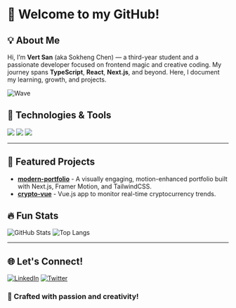 # 👋 Welcome to my GitHub!

## 💡 About Me
Hi, I’m **Vert San** (aka Sokheng Chen) — a third-year student and a passionate developer focused on frontend magic and creative coding. My journey spans **TypeScript**, **React**, **Next.js**, and beyond. Here, I document my learning, growth, and projects.

![Wave](https://media.giphy.com/media/hvRJCLFzcasrR4ia7z/giphy.gif)

## 🚀 Technologies & Tools

<p>
  <img src="https://img.shields.io/badge/-React-61DAFB?logo=react&logoColor=white&style=for-the-badge" />
  <img src="https://img.shields.io/badge/-TypeScript-3178C6?logo=typescript&logoColor=white&style=for-the-badge" />
  <img src="https://img.shields.io/badge/-TailwindCSS-06B6D4?logo=tailwindcss&logoColor=white&style=for-the-badge" />
</p>

---

## 🌟 Featured Projects

- **[modern-portfolio](https://github.com/itsanvert/modern-portfolio)** - A visually engaging, motion-enhanced portfolio built with Next.js, Framer Motion, and TailwindCSS.
- **[crypto-vue](https://github.com/itsanvert/crypto-vue)** - Vue.js app to monitor real-time cryptocurrency trends.

## 🔥 Fun Stats

![GitHub Stats](https://github-readme-stats.vercel.app/api?username=itsanvert&show_icons=true&theme=tokyonight)
![Top Langs](https://github-readme-stats.vercel.app/api/top-langs/?username=itsanvert&layout=compact&theme=tokyonight)

---

## 🌐 Let's Connect!

[![LinkedIn](https://img.shields.io/badge/-LinkedIn-0077B5?logo=linkedin&logoColor=white&style=for-the-badge)](https://linkedin.com/in/itsanvert)
[![Twitter](https://img.shields.io/badge/-Twitter-1DA1F2?logo=twitter&logoColor=white&style=for-the-badge)](https://twitter.com/itsanvert)

### 🎨 Crafted with passion and creativity!
